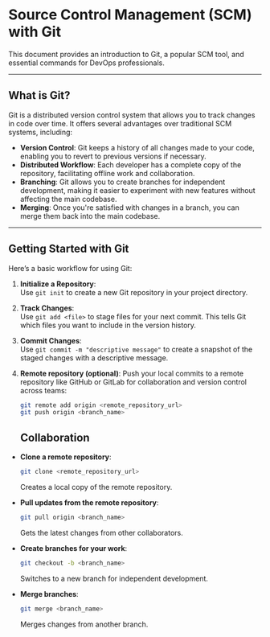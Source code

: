 # Source Control Management (SCM) with Git

This document provides an introduction to Git, a popular SCM tool, and essential commands for DevOps professionals.

---
## What is Git?

Git is a distributed version control system that allows you to track changes in code over time. It offers several advantages over traditional SCM systems, including:

- **Version Control**: Git keeps a history of all changes made to your code, enabling you to revert to previous versions if necessary.
- **Distributed Workflow**: Each developer has a complete copy of the repository, facilitating offline work and collaboration.
- **Branching**: Git allows you to create branches for independent development, making it easier to experiment with new features without affecting the main codebase.
- **Merging**: Once you're satisfied with changes in a branch, you can merge them back into the main codebase.

---
## Getting Started with Git

Here’s a basic workflow for using Git:

1. **Initialize a Repository**:  
   Use `git init` to create a new Git repository in your project directory.

2. **Track Changes**:  
   Use `git add <file>` to stage files for your next commit. This tells Git which files you want to include in the version history.

3. **Commit Changes**:  
   Use `git commit -m "descriptive message"` to create a snapshot of the staged changes with a descriptive message.

4. **Remote repository (optional)**:
   Push your local commits to a remote repository like GitHub or GitLab for collaboration and version control across teams:
   ```bash
   git remote add origin <remote_repository_url>
   git push origin <branch_name>
   ```

   ## Collaboration

- **Clone a remote repository**:
  ```bash
  git clone <remote_repository_url>
  ```
  Creates a local copy of the remote repository.

- **Pull updates from the remote repository**:
  ```bash
  git pull origin <branch_name>
  ```
  Gets the latest changes from other collaborators.

- **Create branches for your work**:
  ```bash
  git checkout -b <branch_name>
  ```
  Switches to a new branch for independent development.

- **Merge branches**:
  ```bash
  git merge <branch_name>
  ```
  Merges changes from another branch.
